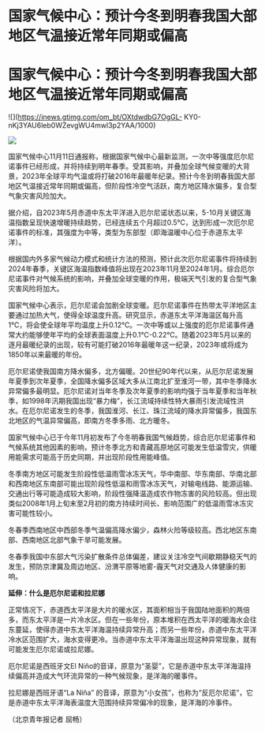# 国家气候中心：预计今冬到明春我国大部地区气温接近常年同期或偏高

# 国家气候中心：预计今冬到明春我国大部地区气温接近常年同期或偏高

![](https://inews.gtimg.com/om_bt/OXtdwdbG7OgGL-
KY0-nKj3YAU6leb0WZevgWU4mwl3p2YAA/1000)

![](https://inews.gtimg.com/om_bt/OgKiQhVoDuW8wvjqCnI9pe4fGoRyOdjXmM_B3n2BZ8broAA/1000)

国家气候中心11月11日通报称，根据国家气候中心最新监测，一次中等强度厄尔尼诺事件已经形成，并将持续到明年春季。受其影响，并叠加全球气候变暖的大背景，2023年全球平均气温或将打破2016年最暖年纪录。预计今冬到明春我国大部地区气温接近常年同期或偏高，但阶段性冷空气活跃，南方地区降水偏多，复合型气象灾害风险加大。

据介绍，自2023年5月赤道中东太平洋进入厄尔尼诺状态以来，5-10月关键区海温指数呈现快速增暖持续趋势，已经连续五个月超过0.5℃，达到形成一次厄尔尼诺事件的标准，其强度为中等，类型为东部型（即海温暖中心位于赤道东太平洋）。

根据国内外多家气候动力模式和统计方法的预测，预计此次厄尔尼诺事件将持续到2024年春季，关键区海温指数峰值将出现在2023年11月至2024年1月。综合厄尔尼诺事件对气候系统的影响，并叠加全球变暖的作用，极端天气引发的复合型气象灾害风险将加大。

国家气候中心表示，厄尔尼诺会加剧全球变暖。厄尔尼诺事件在热带太平洋地区主要通过加热大气，使得全球温度升高。研究显示，赤道东太平洋海温区每升高1℃，将会使全球年平均温度上升0.12℃。一次中等或以上强度的厄尔尼诺事件通常大约能够使年平均的全球表面温度上升0.1℃-0.22℃。随着2023年5月以来的逐月最暖纪录的出现，较有可能打破2016年最暖年这一纪录，2023年或将成为1850年以来最暖的年份。

厄尔尼诺使我国南方降水偏多，北方偏暖。20世纪90年代以来，从厄尔尼诺发展年夏季到次年夏季，全国降水偏多区域大多从江南北扩至淮河一带，其中冬季降水异常偏多最明显。厄尔尼诺对当年冬季及次年夏季的影响均强于当年夏季和当年秋季，如1998年汛期我国出现“暴力梅”，长江流域持续性特大暴雨引发流域性洪水。在厄尔尼诺发生的冬季，我国淮河、长江、珠江流域的降水异常偏多，我国东北地区的气温异常偏高，即南方冬季多雨、北方暖冬。

国家气候中心已于今年11月初发布了今冬明春我国气候趋势，综合厄尔尼诺事件和气候系统其他因素的影响，预计冬季北方和青藏高原地区可能发生低温雪灾，供暖用能需求可能高于历史同期，并出现阶段性用能峰值。

冬季南方地区可能发生阶段性低温雨雪冰冻天气，华中南部、华东南部、华南北部和西南地区东南部可能出现阶段性低温和雨雪冰冻天气，对输电线路、能源运输、交通出行等可能造成较大影响，阶段性强降温造成农作物冻害的风险较高。但出现类似2008年1月上旬末至2月初的南方持续时间长、影响范围广的低温雨雪冰冻灾害可能性较小。

冬春季西南地区中西部冬季气温偏高降水偏少，森林火险等级较高。西北地区东南部、西南地区北部气象干旱可能发展。

冬春季我国中东部大气污染扩散条件总体偏差，建议关注冷空气间歇期静稳天气的发生，预防京津冀及周边地区、汾渭平原等地雾-霾天气对交通及人体健康的影响。

**延伸：什么是厄尔尼诺和拉尼娜**

正常情况下，赤道西太平洋是大片的暖水区，其面积相当于我国陆地面积的两倍多，而东太平洋是一片冷水区。但在一些年份，原本堆积在西太平洋的暖海水会往东蔓延，使得赤道中东太平洋海温持续异常升高；而另一些年份，赤道中东太平洋冷水区范围扩大，海水变得更冷。当赤道中东太平洋海温出现这种异常现象，就有可能发生厄尔尼诺或拉尼娜。

厄尔尼诺是西班牙文El Niño的音译，原意为“圣婴”，它是赤道中东太平洋海温持续偏高并造成大气环流异常的一种气候现象，是洋海的暖事件。

拉尼娜是西班牙语“La Niña” 的音译，原意为“小女孩”，也称为“反厄尔尼诺”，它是赤道中东太平洋海表温度大范围持续异常偏冷的现象，是洋海的冷事件。

（北京青年报记者 屈畅）

